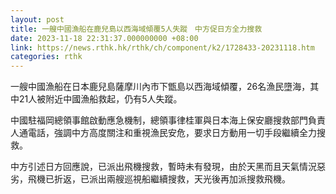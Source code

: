 ```yaml
---
layout: post
title: 一艘中國漁船在鹿兒島以西海域傾覆5人失蹤　中方促日方全力搜救
date: 2023-11-18 22:31:37.000000000 +08:00
link: https://news.rthk.hk/rthk/ch/component/k2/1728433-20231118.htm
categories: rthk
---
```


一艘中國漁船在日本鹿兒島薩摩川內市下甑島以西海域傾覆，26名漁民墮海，其中21人被附近中國漁船救起，仍有5人失蹤。

中國駐福岡總領事館啟動應急機制，總領事律桂軍與日本海上保安廳搜救部門負責人通電話，強調中方高度關注和重視漁民安危，要求日方動用一切手段繼續全力搜救。

中方引述日方回應說，已派出飛機搜救，暫時未有發現，由於天黑而且天氣情況惡劣，飛機已折返，已派出兩艘巡視船繼續搜救，天光後再加派搜救飛機。

